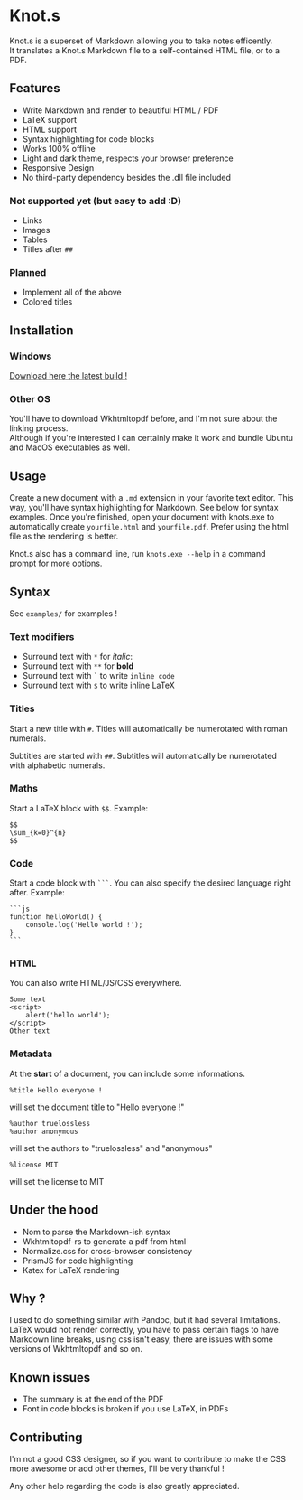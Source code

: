 # Knot.s

Knot.s is a superset of Markdown allowing you to take notes efficently.  
It translates a Knot.s Markdown file to a self-contained HTML file, or to a PDF.

## Features

- Write Markdown and render to beautiful HTML / PDF
- LaTeX support
- HTML support
- Syntax highlighting for code blocks
- Works 100% offline
- Light and dark theme, respects your browser preference
- Responsive Design
- No third-party dependency besides the .dll file included

### Not supported yet (but easy to add :D)

- Links
- Images
- Tables
- Titles after `##`

### Planned

- Implement all of the above
- Colored titles

## Installation

### Windows

[Download here the latest build !](https://github.com/truelossless/Knot.s/releases/latest)

### Other OS

You'll have to download Wkhtmltopdf before, and I'm not sure about the linking process.  
Although if you're interested I can certainly make it work and bundle Ubuntu and MacOS executables as well.

## Usage

Create a new document with a `.md` extension in your favorite text editor. This way, you'll have syntax highlighting for Markdown. See below for syntax examples. Once you're finished, open your document with knots.exe to automatically create `yourfile.html` and `yourfile.pdf`. Prefer using the html file as the rendering is better.

Knot.s also has a command line, run `knots.exe --help` in a command prompt for more options.

## Syntax

See `examples/` for examples !

### Text modifiers

- Surround text with `*` for _italic_:
- Surround text with `**` for **bold**
- Surround text with `` ` `` to write `inline code`
- Surround text with `$` to write inline LaTeX

### Titles

Start a new title with `#`.
Titles will automatically be numerotated with roman numerals.

Subtitles are started with `##`.
Subtitles will automatically be numerotated with alphabetic numerals.

### Maths

Start a LaTeX block with `$$`. Example:

```
$$
\sum_{k=0}^{n}
$$
```

### Code

Start a code block with ` ``` `. You can also specify the desired language right after. Example:

````
```js
function helloWorld() {
    console.log('Hello world !');
}
```⠀
````

### HTML

You can also write HTML/JS/CSS everywhere.

```
Some text
<script>
    alert('hello world');
</script>
Other text
```

### Metadata

At the **start** of a document, you can include some informations.

```
%title Hello everyone !
```

will set the document title to "Hello everyone !"

```
%author truelossless
%author anonymous
```

will set the authors to "truelossless" and "anonymous"

```
%license MIT
```

will set the license to MIT

## Under the hood

- Nom to parse the Markdown-ish syntax
- Wkhtmltopdf-rs to generate a pdf from html
- Normalize.css for cross-browser consistency
- PrismJS for code highlighting
- Katex for LaTeX rendering

## Why ?

I used to do something similar with Pandoc, but it had several limitations. LaTeX would not render correctly, you have to pass certain flags to have Markdown line breaks, using css isn't easy, there are issues with some versions of Wkhtmltopdf and so on.

## Known issues

- The summary is at the end of the PDF
- Font in code blocks is broken if you use LaTeX, in PDFs

## Contributing

I'm not a good CSS designer, so if you want to contribute to make the CSS more awesome or add other themes, I'll be very thankful !

Any other help regarding the code is also greatly appreciated.
